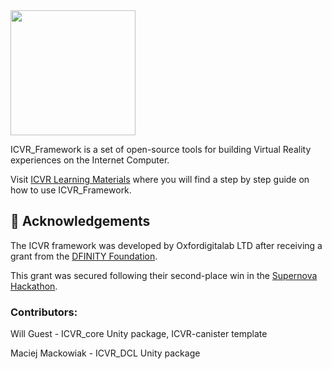 <img src="https://i.imgur.com/Qj5n7iK.png)" width="200px"/>

ICVR_Framework is a set of open-source tools for building Virtual Reality experiences on the Internet Computer.

Visit [ICVR Learning Materials](https://dacade.org/communities/icp/challenges/2c5fa5cb-7416-4bec-baa4-c543b2484eb6/learning-modules/4604a13e-9ed3-4c5a-9e3b-2c624af88d54) where you will find a step by step guide on how to use ICVR_Framework.


## 🙏 Acknowledgements

The ICVR framework was developed by Oxfordigitalab LTD after receiving a grant from the [DFINITY Foundation](https://dfinity.org/).

This grant was secured following their second-place win in the [Supernova Hackathon](https://devpost.com/software/metawarehouse).

### Contributors:

Will Guest - ICVR_core Unity package, ICVR-canister template

Maciej Mackowiak - ICVR_DCL Unity package


